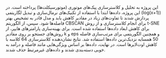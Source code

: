 این پروژه به تحلیل و کلاسترسازی پیک‌های موتوری (موتورسیکلت‌ها) پرداخته است. در این پروژه، داده‌ها ابتدا با استفاده از تکنیک‌های نرمال‌سازی و تبدیل لگاریتمی (log(x+1)) پردازش شدند تا تفاوت‌های زیاد در مقادیر کاهش یابد و مدل قادر به تشخیص بهتر فاصله‌ها شود. سپس، از الگوریتم CBSCAN برای انجام کلاسترسازی و از روش t-SNE برای کاهش ابعاد داده‌ها استفاده شده است. برای بهینه‌سازی پارامترهای هایپر، از روش‌های جستجو بر روی مقادیر k و eps و همچنین الگوریتمی برای مرتب‌سازی فاصله 50 همسایه نزدیک‌ترین داده‌ها استفاده شد. نتایج نشان‌دهنده کلاسترسازی 64 کلاسه با کاهش اوت‌لایرها است. در نهایت، داده‌ها بر اساس ویژگی‌هایی مانند فاصله و درآمد به خوبی دسته‌بندی شدند و داده‌های غیرمرتبط حذف شدند.
